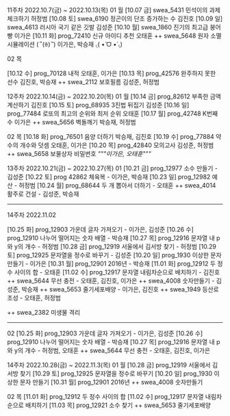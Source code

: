 11주차 2022.10.7(금) ~ 2022.10.13(목)
01 월
[10.07 금] swea_5431 민석이의 과제 체크하기 허정범
[10.08 토] swea_6190 정곤이의 단조 증가하는 수 김진호
[10.09 일] swea_4613 러시아 국기 같은 깃발 김성준
[10.10 월] swea_1860 진기의 최고급 붕어빵 이가은
[10.11 화] prog_72410 신규 아이디 추천 오태훈
++ swea_5648 원자 소멸 시뮬레이션 ( ´ิ(ꈊ) ´ิ) 이가은, 박승재 ৻( •̀ ᗜ •́ ৻)

02 목

[10.12 수] prog_70128 내적 오태훈, 이가은
[10.13 목] prog_42576 완주하지 못한 선수 김진호, 박승재 
++ swea_2112 보호필름 김성준, 허정범

12주차 2022.10.14(금) ~ 2022.10.20(목)
01 월
[10.14 금] prog_82612 부족한 금액 계산하기 김진호
[10.15 토] prog_68935 3진법 뒤집기 김성준
[10.16 일] prog_77484 로또의 최고의 순위와 최저 순위 오태훈
[10.17 월] prog_42748 K번째 수 이가은
++ swea_5656 벽돌깨기 박승재, 허정범

02 목
[10.18 화] prog_76501 음양 더하기 박승재, 김진호
[10.19 수] prog_77884 약수의 개수와 덧셈 오태훈, 이가은
[10.20 목] prog_42840 모의고사 김성준, 허정범
++ swea_5658 보물상자 비밀번호 *"""이가은, 오태훈"""*

13주차 2022.10.21(금) ~ 2022.10.27(목)
01
[10.21 금] prog_12977 소수 만들기 - 김성준
[10.22 토] prog 42862 체육복 - 이가은, 박승재
[10.23 일] prog_12982 예산 - 허정범
[10.24 월] prog_68644 두 개 뽑아서 더하기 - 오태훈 
++ swea_4014 활주로 건설 - 김성준, 박승재


--------------------------------------------------------------

14주차 2022.11.02

[10.25 화] prog_12903 가운데 글자 가져오기 - 이가은, 김성준
[10.26 수] prog_12910 나누어 떨어지는 숫자 배열 - 박승재
[10.27 목] prog_12916 문자열 내 p와 y의 개수 - 허정범
[10.28 금] prog_12919 서울에서 김서방 찾기 - 허정범
[10.29 토] prog_12925 문자열을 정수로 바꾸기 - 김성준
[10.20 일] prog_1930 이상한 문자 만들기 - 이가은
[10.31 월] prog_12901 2016년 - 박승재
[11.01 화] prog_12912 두 정수 사이의 합 - 오태훈
[11.02 수] prog_12917 문자열 내림차순으로 배치하기 - 김진호
++ swea_5644 무선 충전 - 오태훈, 김진호, 이가은
++ swea_4008 숫자만들기 - 김성준, 박승재
++ swea_5653 줄기세포배양 - 이가은, 김진호
++ swea_1949 등산로 조성 - 오태훈, 허정범


++ swea_2382 미생물 격리

--------------------------------------------------------------
02
[10.25 화] prog_12903 가운데 글자 가져오기 - 이가은, 김성준
[10.26 수] prog_12910 나누어 떨어지는 숫자 배열 - 박승재
[10.27 목] prog_12916 문자열 내 p와 y의 개수 - 허정범, 오태훈
++ swea_5644 무선 충전 - 오태훈, 김진호, 이가은

14주차 2022.10.28(금) ~ 2022.11.3(목)
01 월
[10.28 금] prog_12919 서울에서 김서방 찾기
[10.29 토] prog_12925 문자열을 정수로 바꾸기
[10.20 일] prog_1930 이상한 문자 만들기
[10.31 월] prog_12901 2016년
++ swea_4008 숫자만들기 

02 목
[11.01 화] prog_12912 두 정수 사이의 합
[11.02 수] prog_12917 문자열 내림차순으로 배치하기
[11.03 목] prog_12921 소수 찾기
++ swea_5653 줄기세포배양